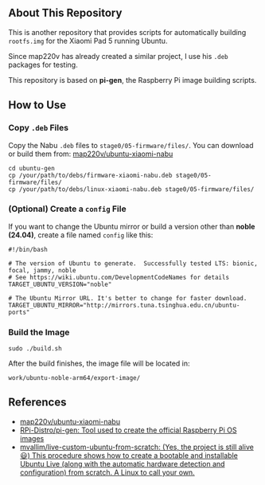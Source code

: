 ## About This Repository

This is another repository that provides scripts for automatically building `rootfs.img` for the Xiaomi Pad 5 running Ubuntu.

Since map220v has already created a similar project, I use his `.deb` packages for testing.

This repository is based on **pi-gen**, the Raspberry Pi image building scripts.

## How to Use

### Copy `.deb` Files

Copy the Nabu `.deb` files to `stage0/05-firmware/files/`.
 You can download or build them from: [map220v/ubuntu-xiaomi-nabu](https://github.com/map220v/ubuntu-xiaomi-nabu)

```
cd ubuntu-gen
cp /your/path/to/debs/firmware-xiaomi-nabu.deb stage0/05-firmware/files/
cp /your/path/to/debs/linux-xiaomi-nabu.deb stage0/05-firmware/files/
```

### (Optional) Create a `config` File

If you want to change the Ubuntu mirror or build a version other than **noble (24.04)**, create a file named `config` like this:

```
#!/bin/bash

# The version of Ubuntu to generate.  Successfully tested LTS: bionic, focal, jammy, noble
# See https://wiki.ubuntu.com/DevelopmentCodeNames for details
TARGET_UBUNTU_VERSION="noble"

# The Ubuntu Mirror URL. It's better to change for faster download.
TARGET_UBUNTU_MIRROR="http://mirrors.tuna.tsinghua.edu.cn/ubuntu-ports"
```

### Build the Image

```
sudo ./build.sh
```

After the build finishes, the image file will be located in:

```
work/ubuntu-noble-arm64/export-image/
```



## References

- [map220v/ubuntu-xiaomi-nabu](https://github.com/map220v/ubuntu-xiaomi-nabu)
- [RPi-Distro/pi-gen: Tool used to create the official Raspberry Pi OS images](https://github.com/RPi-Distro/pi-gen)
- [mvallim/live-custom-ubuntu-from-scratch: (Yes, the project is still alive 😃) This procedure shows how to create a bootable and installable Ubuntu Live (along with the automatic hardware detection and configuration) from scratch. A Linux to call your own.](https://github.com/mvallim/live-custom-ubuntu-from-scratch)